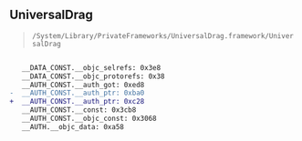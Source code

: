 ## UniversalDrag

> `/System/Library/PrivateFrameworks/UniversalDrag.framework/UniversalDrag`

```diff

   __DATA_CONST.__objc_selrefs: 0x3e8
   __DATA_CONST.__objc_protorefs: 0x38
   __AUTH_CONST.__auth_got: 0xed8
-  __AUTH_CONST.__auth_ptr: 0xba0
+  __AUTH_CONST.__auth_ptr: 0xc28
   __AUTH_CONST.__const: 0x3cb8
   __AUTH_CONST.__objc_const: 0x3068
   __AUTH.__objc_data: 0xa58

```
